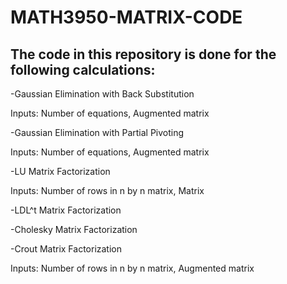 # MATH3950-MATRIX-CODE

## The code in this repository is done for the following calculations:
-Gaussian Elimination with Back Substitution

  Inputs: Number of equations, Augmented matrix

-Gaussian Elimination with Partial Pivoting

  Inputs: Number of equations, Augmented matrix

-LU Matrix Factorization
 
  Inputs: Number of rows in n by n matrix, Matrix

-LDL^t Matrix Factorization

-Cholesky Matrix Factorization

-Crout Matrix Factorization

  Inputs: Number of rows in n by n matrix, Augmented matrix
